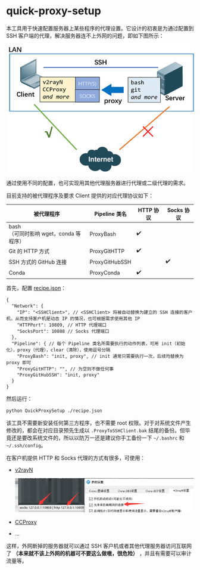 # quick-proxy-setup

本工具用于快速配置服务器上某些程序的代理设置。它设计的初衷是为通过配置到 SSH 客户端的代理，解决服务器连不上外网的问题，即如下图所示：

![demo](demo.png)

通过使用不同的配置，也可实现用其他代理服务器进行代理或二级代理的需求。

目前支持的被代理程序及要求 Client 提供的对应代理协议如下：

| 被代理程序                                 | Pipeline 类名  | HTTP 协议          | Socks 协议         |
| ------------------------------------------ | -------------- | ------------------ | ------------------ |
| bash <br>（可同时影响 wget，conda 等程序） | ProxyBash      | :heavy_check_mark: |                    |
| Git 的 HTTP 方式                           | ProxyGitHTTP   | :heavy_check_mark: |                    |
| SSH 方式的 GitHub 连接                     | ProxyGitHubSSH |                    | :heavy_check_mark: |
| Conda                                    | ProxyConda     |  :heavy_check_mark: |                    |

首先，配置 [recipe.json](./recipe.json)：

```
{
  "Network": {
    "IP": "<SSHClient>", // <SSHClient> 将被自动替换为建立的 SSH 连接的客户机，从而支持客户机是动态 IP 的情况，也可根据需求使用其他 IP
    "HTTPPort": 10809, // HTTP 代理端口
    "SocksPort": 10808 // Socks 代理端口
  },
  "Pipeline": { // 每个 Pipeline 类名所需要执行的动作列表，可用 init（初始化），proxy（代理），clear（清除），使用逗号分隔
    "ProxyBash": "init, proxy", // init 通常只需要执行一次，后续均替换为 proxy 即可
    "ProxyGitHTTP": "", // 为空则不做任何事
    "ProxyGitHubSSH": "init, proxy"
  }
}
```

然后运行：

```sh
python QuickProxySetup ./recipe.json
```

该工具不需要新安装任何第三方程序，也不需要 root 权限。对于对系统文件产生修改的，都会在对应目录预先生成以 `.ProxyToSSHClient.bak` 结尾的备份。但毕竟还是要改系统文件的，所以以防万一还是建议你手工备份一下 `~/.bashrc` 和 `~/.ssh/config`。

在客户机提供 HTTP 和 Socks 代理的方式有很多，可使用：

- [v2rayN](https://github.com/2dust/v2rayN)

  ![v2r](./v2r.png)

- [CCProxy](https://www.youngzsoft.net/ccproxy/)

- ...

这样，外网断掉的服务器就可以通过 SSH 客户机或者其他代理服务器访问互联网了 **（本来就不该上外网的机器可不要这么做嗷，很危险）** ，并且有需要可以审计流量等。
